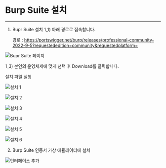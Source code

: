 # Burp Suite 설치
---
 
 1. Bupr Suite 설치
    1_1) 아래 경로로 접속합니다.

    경로 : https://portswigger.net/burp/releases/professional-community-2022-9-5?requestededition=community&requestedplatform=
 
![Bupr Suite 페이지](https://user-images.githubusercontent.com/53963779/201017737-f256aac5-1f8a-4bf4-921d-5842c057be01.png)


1_3) 본인의 운영체제에 맞게 선택 후 Download를 클릭합니다.

설치 파일 실행

![설치 1](https://user-images.githubusercontent.com/53963779/201018300-afed8ade-da47-49f6-8a02-3812b4119473.png)

![설치 2](https://user-images.githubusercontent.com/53963779/201019612-969d3851-5622-4768-866b-4c0f2435a638.png)

![설치 3](https://user-images.githubusercontent.com/53963779/201019778-cd1787c6-470d-4a3f-a663-049e912be370.png)

![설치 4](https://user-images.githubusercontent.com/53963779/201019864-a75fa9a3-13cf-4744-affa-9ff871562298.png)

![설치 5](https://user-images.githubusercontent.com/53963779/201019952-a7617312-d5f4-421d-a078-dadf22909d71.png)

![설치 6](https://user-images.githubusercontent.com/53963779/201020057-68d79904-7cf9-4aab-9b10-2e82271fbb15.png)



 2. Burp Suite 인증서 가상 에뮬레이터에 설치



![인터페이스 추가](https://user-images.githubusercontent.com/53963779/201027646-8fbb70cf-21e5-4500-b801-f427bb0a1484.png)

